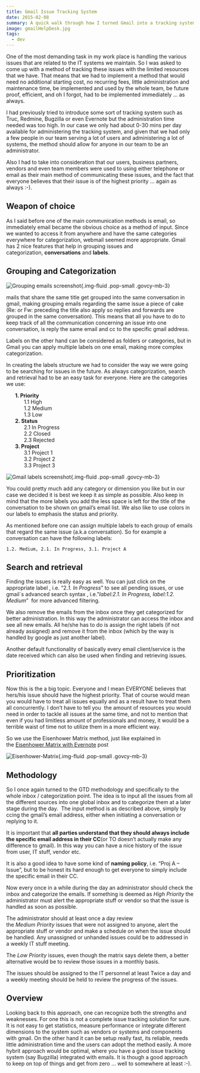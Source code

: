 ```yaml
---
title: Gmail Issue Tracking System
date: 2015-02-08
summary: A quick walk through how I turned Gmail into a tracking system
image: gmailHelpDesk.jpg
tags:
  - dev
---
```

One of the most demanding task in my work place is handling the various issues that are related to the IT systems we maintain. So I was asked to come up with a method of tracking these issues with the limited resources that we have. That means that we had to implement a method that would need no additional starting cost, no recurring fees, little administration and maintenance time, be implemented and used by the whole team, be future proof, efficient, and oh I forgot, had to be implemented immediately … as always.

I had previously tried to introduce some sort of tracking system such as Truc, Redmine, Bugzilla or even Evernote but the administration time needed was too high. In our case we only had about 0-30 mins per day available for administering the tracking system, and given that we had only a few people in our team serving a lot of users and administering a lot of systems, the method should allow for anyone in our team to be an administrator.

Also I had to take into consideration that our users, business partners, vendors and even team members were used to using either telephone or email as their main method of communicating these issues, and the fact that everyone believes that their issue is of the highest priority … again as always :-).

## Weapon of choice

As I said before one of the main communication methods is email, so immediately email became the obvious choice as a method of input. Since we wanted to access it from anywhere and have the same categories everywhere for categorization, webmail seemed more appropriate. Gmail has 2 nice features that help in grouping issues and categorization, **conversations** and **labels**.

## Grouping and Categorization
![Grouping emails screenshot ](../../img/ScreenShot1351.jpg){.img-fluid .pop-small .govcy-mb-3}

mails that share the same title get grouped into the same conversation in gmail, making grouping emails regarding the same issue a piece of cake (Re: or Fw: preceding the title also apply so replies and forwards are grouped in the same conversation). This means that all you have to do to keep track of all the communication concerning an issue into one conversation, is reply the same email and cc to the specific gmail address.

Labels on the other hand can be considered as folders or categories, but in Gmail you can apply multiple labels on one email, making more complex categorization.

In creating the labels structure we had to consider the way we were going to be searching for issues in the future. As always categorization, search and retrieval had to be an easy task for everyone. Here are the categories we use:

<ul style="list-style: none;">
	<li><b>1. Priority</b>
		<ul style="list-style: none;">
			<li>1.1 High</li>
			<li>1.2 Medium</li>
			<li>1.3 Low</li>
		</ul>
	</li>
	<li><b>2. Status</b>
		<ul style="list-style: none;">
			<li>2.1 In Progress</li>
			<li>2.2 Closed</li>
			<li>2.3 Rejected</li>
		</ul>
	</li>
	<li><b>3. Project</b>
		<ul style="list-style: none;">
			<li>3.1 Project 1</li>
			<li>3.2 Project 2</li>
			<li>3.3 Project 3</li>
		</ul>
	</li>
</ul>

![Gmail labels screenshot](../../img/gmailLabels1.jpg){.img-fluid .pop-small .govcy-mb-3}

You could pretty much add any category or dimension you like but in our case we decided it is best we keep it as simple as possible. Also keep in mind that the more labels you add the less space is left for the title of the conversation to be shown on gmail’s email list. We also like to use colors in our labels to emphasis the status and priority.

As mentioned before one can assign multiple labels to each group of emails that regard the same issue (a.k.a conversation). So for example a conversation can have the following labels:

`1.2. Medium, 2.1. In Progress, 3.1. Project A`
## Search and retrieval

Finding the issues is really easy as well. You can just click on the appropriate label , i.e. “2._1. In Progress_” to see all pending issues, or use gmail`s advanced search syntax , i.e.”_label:2.1. In Progress, label:1.2. Medium_”  for more advanced filtering.

We also remove the emails from the inbox once they get categorized for better administration. In this way the administrator can access the inbox and see all new emails. All he/she has to do is assign the right labels (if not already assigned) and remove it from the inbox (which by the way is handled by google as just another label).

Another default functionality of basically every email client/service is the date received which can also be used when finding and retrieving issues.

## Prioritization

Now this is the a big topic. Everyone and I mean EVERYONE believes that hers/his issue should have the highest priority. That of course would mean you would have to treat all issues equally and as a result have to treat them all concurrently. I don’t have to tell you  the amount of resources you would need in order to tackle all issues at the same time, and not to mention that even if you had limitless amount of professionals and money, it would be a terrible waist of time not to utilize them in a more efficient way.

So we use the Eisenhower Matrix method, just like explained in the [Eisenhower Matrix with Evernote](../eisenhower-matrix-with-evernote/ "Eisenhower Matrix with Evernote") post

![Eisenhower-Matrix](../../img/Eisenhower-Matrix.jpg){.img-fluid .pop-small .govcy-mb-3}

## Methodology

So I once again turned to the GTD methodology and specifically to the whole inbox / categorization point. The idea is to input all the issues from all the different sources into one global inbox and to categorize them at a later stage during the day.  The input method is as described above, simply by ccing the gmail’s email address, either when initiating a conversation or replying to it.

It is important that **all parties understand that they should always include the specific email address in their CC**(or TO doesn’t actually make any difference to gmail). In this way you can have a nice history of the issue from user, IT stuff, vendor etc.

It is also a good idea to have some kind of **naming policy**, i.e. “Proj A – Issue”, but to be honest its hard enough to get everyone to simply include the specific email in their CC.

Now every once in a while during the day an administrator should check the inbox and categorize the emails. If something is deemed as _High Priority_ the administrator must alert the appropriate stuff or vendor so that the issue is handled as soon as possible.

The administrator should at least once a day review the _Medium Priority_ issues that were not assigned to anyone, alert the appropriate stuff or vendor and make a schedule on when the issue should be handled. Any unassigned or unhanded issues could be to addressed in a weekly IT stuff meeting.

The _Low Priority_ issues, even though the matrix says delete them, a better alternative would be to review those issues in a monthly basis.

The issues should be assigned to the IT personnel at least Twice a day and a weekly meeting should be held to review the progress of the issues.

## Overview

Looking back to this approach, one can recognize both the strengths and weaknesses. For one this is not a complete issue tracking solution for sure. It is not easy to get statistics, measure performance or integrate different dimensions to the system such as vendors or systems and components with gmail. On the other hand it can be setup really fast, its reliable, needs little administration time and the users can adopt the method easily. A more hybrit approach would be optimal, where you have a good issue tracking system (say Bugzilla) integrated with emails. It is though a good approach to keep on top of things and get from zero … well to somewhere at least :-).
